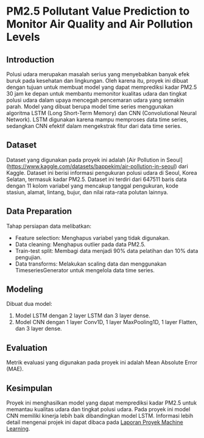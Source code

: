 # PM2.5 Pollutant Value Prediction to Monitor Air Quality and Air Pollution Levels

## Introduction

Polusi udara merupakan masalah serius yang menyebabkan banyak efek buruk pada kesehatan dan lingkungan. Oleh karena itu, proyek ini dibuat dengan tujuan untuk membuat model yang dapat memprediksi kadar PM2.5 30 jam ke depan untuk membantu memonitor kualitas udara dan tingkat polusi udara dalam upaya mencegah pencemaran udara yang semakin parah. Model yang dibuat berupa model time series menggunakan algoritma LSTM (Long Short-Term Memory) dan CNN (Convolutional Neural Network). LSTM digunakan karena mampu memproses data time series, sedangkan CNN efektif dalam mengekstrak fitur dari data time series.

## Dataset

Dataset yang digunakan pada proyek ini adalah [Air Pollution in Seoul] (https://www.kaggle.com/datasets/bappekim/air-pollution-in-seoul) dari Kaggle. Dataset ini berisi informasi pengukuran polusi udara di Seoul, Korea Selatan, termasuk kadar PM2.5. Dataset ini terdiri dari 647511 baris data dengan 11 kolom variabel yang mencakup tanggal pengukuran, kode stasiun, alamat, lintang, bujur, dan nilai rata-rata polutan lainnya.

## Data Preparation

Tahap persiapan data melibatkan:

- Feature selection: Menghapus variabel yang tidak digunakan.
- Data cleaning: Menghapus outlier pada data PM2.5.
- Train-test split: Membagi data menjadi 90% data pelatihan dan 10% data pengujian.
- Data transforms: Melakukan scaling data dan menggunakan TimeseriesGenerator untuk mengelola data time series.

## Modeling

Dibuat dua model:

1. Model LSTM dengan 2 layer LSTM dan 3 layer dense.
2. Model CNN dengan 1 layer Conv1D, 1 layer MaxPooling1D, 1 layer Flatten, dan 3 layer dense.

## Evaluation

Metrik evaluasi yang digunakan pada proyek ini adalah Mean Absolute Error (MAE).

## Kesimpulan

Proyek ini menghasilkan model yang dapat memprediksi kadar PM2.5 untuk memantau kualitas udara dan tingkat polusi udara. Pada proyek ini model CNN memiliki kinerja lebih baik dibandingkan model LSTM. Informasi lebih detail mengenai projek ini dapat dibaca pada [Laporan Proyek Machine Learning](https://github.com/millatatasyakhanifa/PM2.5-Pollutant-Value-Prediction-to-Monitor-Air-Quality-and-Air-Pollution-Level/blob/main/Laporan%20Proyek%20Machine%20Learning%20-%20Millata%20Tasyakhanifa.md).

